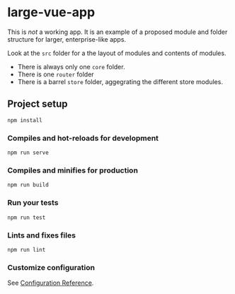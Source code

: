 # large-vue-app
This is *not* a working app. It is an example of a proposed module 
and folder structure for larger, enterprise-like apps.

Look at the `src` folder for a the layout of modules and contents of modules.

- There is always only one `core` folder.
- There is one `router` folder
- There is a barrel `store` folder, aggegrating the different store modules.

## Project setup
```
npm install
```

### Compiles and hot-reloads for development
```
npm run serve
```

### Compiles and minifies for production
```
npm run build
```

### Run your tests
```
npm run test
```

### Lints and fixes files
```
npm run lint
```

### Customize configuration
See [Configuration Reference](https://cli.vuejs.org/config/).
